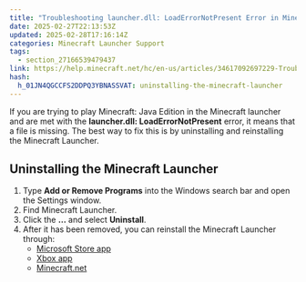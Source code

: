 ```yaml
---
title: "Troubleshooting launcher.dll: LoadErrorNotPresent Error in Minecraft Launcher"
date: 2025-02-27T22:13:53Z
updated: 2025-02-28T17:16:14Z
categories: Minecraft Launcher Support
tags:
  - section_27166539479437
link: https://help.minecraft.net/hc/en-us/articles/34617092697229-Troubleshooting-launcher-dll-LoadErrorNotPresent-Error-in-Minecraft-Launcher
hash:
  h_01JN4QGCCFS2DDPQ3YBNASSVAT: uninstalling-the-minecraft-launcher
---
```


If you are trying to play Minecraft: Java Edition in the Minecraft launcher and are met with the **launcher.dll: LoadErrorNotPresent** error, it means that a file is missing. The best way to fix this is by uninstalling and reinstalling the Minecraft Launcher.

## Uninstalling the Minecraft Launcher

1.  Type **Add or Remove Programs** into the Windows search bar and open the Settings window.
2.  Find Minecraft Launcher.
3.  Click the **…** and select **Uninstall**.
4.  After it has been removed, you can reinstall the Minecraft Launcher through:
    - [Microsoft Store app](http://aka.ms/MSStoreHome)
    - [Xbox app](https://aka.ms/DLXboxApp)
    - [Minecraft.net](https://www.minecraft.net/en-us/download)

